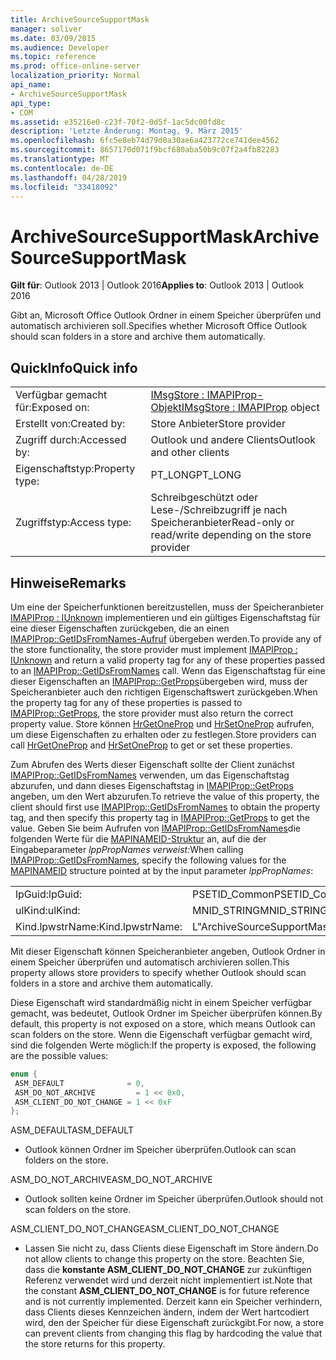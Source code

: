 ```yaml
---
title: ArchiveSourceSupportMask
manager: soliver
ms.date: 03/09/2015
ms.audience: Developer
ms.topic: reference
ms.prod: office-online-server
localization_priority: Normal
api_name:
- ArchiveSourceSupportMask
api_type:
- COM
ms.assetid: e35216e0-c23f-70f2-0d5f-1ac5dc00fd8c
description: 'Letzte Änderung: Montag, 9. März 2015'
ms.openlocfilehash: 6fc5e8eb74d79d0a30ae6a423772ce741dee4562
ms.sourcegitcommit: 8657170d071f9bcf680aba50b9c07f2a4fb82283
ms.translationtype: MT
ms.contentlocale: de-DE
ms.lasthandoff: 04/28/2019
ms.locfileid: "33418092"
---
```

# <a name="archivesourcesupportmask"></a><span data-ttu-id="1f858-103">ArchiveSourceSupportMask</span><span class="sxs-lookup"><span data-stu-id="1f858-103">ArchiveSourceSupportMask</span></span>

  
  
<span data-ttu-id="1f858-104">**Gilt für**: Outlook 2013 | Outlook 2016</span><span class="sxs-lookup"><span data-stu-id="1f858-104">**Applies to**: Outlook 2013 | Outlook 2016</span></span> 
  
<span data-ttu-id="1f858-105">Gibt an, Microsoft Office Outlook Ordner in einem Speicher überprüfen und automatisch archivieren soll.</span><span class="sxs-lookup"><span data-stu-id="1f858-105">Specifies whether Microsoft Office Outlook should scan folders in a store and archive them automatically.</span></span>
  
## <a name="quick-info"></a><span data-ttu-id="1f858-106">QuickInfo</span><span class="sxs-lookup"><span data-stu-id="1f858-106">Quick info</span></span>

|||
|:-----|:-----|
|<span data-ttu-id="1f858-107">Verfügbar gemacht für:</span><span class="sxs-lookup"><span data-stu-id="1f858-107">Exposed on:</span></span>  <br/> |<span data-ttu-id="1f858-108">[IMsgStore : IMAPIProp-Objekt](imsgstoreimapiprop.md)</span><span class="sxs-lookup"><span data-stu-id="1f858-108">[IMsgStore : IMAPIProp](imsgstoreimapiprop.md) object</span></span>  <br/> |
|<span data-ttu-id="1f858-109">Erstellt von:</span><span class="sxs-lookup"><span data-stu-id="1f858-109">Created by:</span></span>  <br/> |<span data-ttu-id="1f858-110">Store Anbieter</span><span class="sxs-lookup"><span data-stu-id="1f858-110">Store provider</span></span>  <br/> |
|<span data-ttu-id="1f858-111">Zugriff durch:</span><span class="sxs-lookup"><span data-stu-id="1f858-111">Accessed by:</span></span>  <br/> |<span data-ttu-id="1f858-112">Outlook und andere Clients</span><span class="sxs-lookup"><span data-stu-id="1f858-112">Outlook and other clients</span></span>  <br/> |
|<span data-ttu-id="1f858-113">Eigenschaftstyp:</span><span class="sxs-lookup"><span data-stu-id="1f858-113">Property type:</span></span>  <br/> |<span data-ttu-id="1f858-114">PT_LONG</span><span class="sxs-lookup"><span data-stu-id="1f858-114">PT_LONG</span></span>  <br/> |
|<span data-ttu-id="1f858-115">Zugriffstyp:</span><span class="sxs-lookup"><span data-stu-id="1f858-115">Access type:</span></span>  <br/> |<span data-ttu-id="1f858-116">Schreibgeschützt oder Lese-/Schreibzugriff je nach Speicheranbieter</span><span class="sxs-lookup"><span data-stu-id="1f858-116">Read-only or read/write depending on the store provider</span></span>  <br/> |
   
## <a name="remarks"></a><span data-ttu-id="1f858-117">Hinweise</span><span class="sxs-lookup"><span data-stu-id="1f858-117">Remarks</span></span>

<span data-ttu-id="1f858-118">Um eine der Speicherfunktionen bereitzustellen, muss der Speicheranbieter [IMAPIProp : IUnknown](imapipropiunknown.md) implementieren und ein gültiges Eigenschaftstag für eine dieser Eigenschaften zurückgeben, die an einen [IMAPIProp::GetIDsFromNames-Aufruf](imapiprop-getidsfromnames.md) übergeben werden.</span><span class="sxs-lookup"><span data-stu-id="1f858-118">To provide any of the store functionality, the store provider must implement [IMAPIProp : IUnknown](imapipropiunknown.md) and return a valid property tag for any of these properties passed to an [IMAPIProp::GetIDsFromNames](imapiprop-getidsfromnames.md) call.</span></span> <span data-ttu-id="1f858-119">Wenn das Eigenschaftstag für eine dieser Eigenschaften an [IMAPIProp::GetProps](imapiprop-getprops.md)übergeben wird, muss der Speicheranbieter auch den richtigen Eigenschaftswert zurückgeben.</span><span class="sxs-lookup"><span data-stu-id="1f858-119">When the property tag for any of these properties is passed to [IMAPIProp::GetProps](imapiprop-getprops.md), the store provider must also return the correct property value.</span></span> <span data-ttu-id="1f858-120">Store können [HrGetOneProp](hrgetoneprop.md) und [HrSetOneProp](hrsetoneprop.md) aufrufen, um diese Eigenschaften zu erhalten oder zu festlegen.</span><span class="sxs-lookup"><span data-stu-id="1f858-120">Store providers can call [HrGetOneProp](hrgetoneprop.md) and [HrSetOneProp](hrsetoneprop.md) to get or set these properties.</span></span> 
  
<span data-ttu-id="1f858-121">Zum Abrufen des Werts dieser Eigenschaft sollte der Client zunächst [IMAPIProp::GetIDsFromNames](imapiprop-getidsfromnames.md) verwenden, um das Eigenschaftstag abzurufen, und dann dieses Eigenschaftstag in [IMAPIProp::GetProps](imapiprop-getprops.md) angeben, um den Wert abzurufen.</span><span class="sxs-lookup"><span data-stu-id="1f858-121">To retrieve the value of this property, the client should first use [IMAPIProp::GetIDsFromNames](imapiprop-getidsfromnames.md) to obtain the property tag, and then specify this property tag in [IMAPIProp::GetProps](imapiprop-getprops.md) to get the value.</span></span> <span data-ttu-id="1f858-122">Geben Sie beim Aufrufen von [IMAPIProp::GetIDsFromNames](imapiprop-getidsfromnames.md)die folgenden Werte für die [MAPINAMEID-Struktur](mapinameid.md) an, auf die der Eingabeparameter _lppPropNames verweist:_</span><span class="sxs-lookup"><span data-stu-id="1f858-122">When calling [IMAPIProp::GetIDsFromNames](imapiprop-getidsfromnames.md), specify the following values for the [MAPINAMEID](mapinameid.md) structure pointed at by the input parameter  _lppPropNames_:</span></span>
  
|||
|:-----|:-----|
|<span data-ttu-id="1f858-123">lpGuid:</span><span class="sxs-lookup"><span data-stu-id="1f858-123">lpGuid:</span></span>  <br/> |<span data-ttu-id="1f858-124">PSETID_Common</span><span class="sxs-lookup"><span data-stu-id="1f858-124">PSETID_Common</span></span>  <br/> |
|<span data-ttu-id="1f858-125">ulKind:</span><span class="sxs-lookup"><span data-stu-id="1f858-125">ulKind:</span></span>  <br/> |<span data-ttu-id="1f858-126">MNID_STRING</span><span class="sxs-lookup"><span data-stu-id="1f858-126">MNID_STRING</span></span>  <br/> |
|<span data-ttu-id="1f858-127">Kind.lpwstrName:</span><span class="sxs-lookup"><span data-stu-id="1f858-127">Kind.lpwstrName:</span></span>  <br/> |<span data-ttu-id="1f858-128">L"ArchiveSourceSupportMask"</span><span class="sxs-lookup"><span data-stu-id="1f858-128">L"ArchiveSourceSupportMask"</span></span>  <br/> |
   
<span data-ttu-id="1f858-129">Mit dieser Eigenschaft können Speicheranbieter angeben, Outlook Ordner in einem Speicher überprüfen und automatisch archivieren sollen.</span><span class="sxs-lookup"><span data-stu-id="1f858-129">This property allows store providers to specify whether Outlook should scan folders in a store and archive them automatically.</span></span>
  
<span data-ttu-id="1f858-130">Diese Eigenschaft wird standardmäßig nicht in einem Speicher verfügbar gemacht, was bedeutet, Outlook Ordner im Speicher überprüfen können.</span><span class="sxs-lookup"><span data-stu-id="1f858-130">By default, this property is not exposed on a store, which means Outlook can scan folders on the store.</span></span> <span data-ttu-id="1f858-131">Wenn die Eigenschaft verfügbar gemacht wird, sind die folgenden Werte möglich:</span><span class="sxs-lookup"><span data-stu-id="1f858-131">If the property is exposed, the following are the possible values:</span></span>
  
```cpp
enum { 
 ASM_DEFAULT              = 0, 
 ASM_DO_NOT_ARCHIVE         = 1 << 0x0, 
 ASM_CLIENT_DO_NOT_CHANGE = 1 << 0xF 
};
```

<span data-ttu-id="1f858-132">ASM_DEFAULT</span><span class="sxs-lookup"><span data-stu-id="1f858-132">ASM_DEFAULT</span></span>
  
- <span data-ttu-id="1f858-133">Outlook können Ordner im Speicher überprüfen.</span><span class="sxs-lookup"><span data-stu-id="1f858-133">Outlook can scan folders on the store.</span></span>
    
<span data-ttu-id="1f858-134">ASM_DO_NOT_ARCHIVE</span><span class="sxs-lookup"><span data-stu-id="1f858-134">ASM_DO_NOT_ARCHIVE</span></span>
  
- <span data-ttu-id="1f858-135">Outlook sollten keine Ordner im Speicher überprüfen.</span><span class="sxs-lookup"><span data-stu-id="1f858-135">Outlook should not scan folders on the store.</span></span>
    
<span data-ttu-id="1f858-136">ASM_CLIENT_DO_NOT_CHANGE</span><span class="sxs-lookup"><span data-stu-id="1f858-136">ASM_CLIENT_DO_NOT_CHANGE</span></span>
  
- <span data-ttu-id="1f858-137">Lassen Sie nicht zu, dass Clients diese Eigenschaft im Store ändern.</span><span class="sxs-lookup"><span data-stu-id="1f858-137">Do not allow clients to change this property on the store.</span></span> <span data-ttu-id="1f858-138">Beachten Sie, dass die **konstante ASM_CLIENT_DO_NOT_CHANGE** zur zukünftigen Referenz verwendet wird und derzeit nicht implementiert ist.</span><span class="sxs-lookup"><span data-stu-id="1f858-138">Note that the constant **ASM_CLIENT_DO_NOT_CHANGE** is for future reference and is not currently implemented.</span></span> <span data-ttu-id="1f858-139">Derzeit kann ein Speicher verhindern, dass Clients dieses Kennzeichen ändern, indem der Wert hartcodiert wird, den der Speicher für diese Eigenschaft zurückgibt.</span><span class="sxs-lookup"><span data-stu-id="1f858-139">For now, a store can prevent clients from changing this flag by hardcoding the value that the store returns for this property.</span></span> 
    

